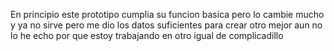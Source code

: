 En principio este prototipo cumplia su funcion basica pero lo cambie mucho y ya no sirve pero me dio los datos suficientes para crear otro mejor aun no lo he echo por que estoy trabajando en otro igual de complicadillo  
